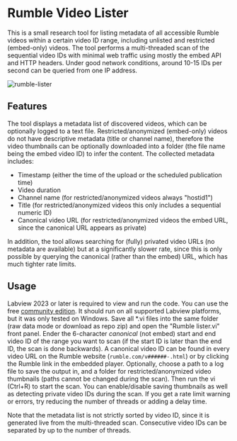 # Rumble Video Lister

This is a small research tool for listing metadata of all accessible Rumble videos within a certain video ID range, including unlisted and restricted (embed-only) videos. The tool performs a multi-threaded scan of the sequential video IDs with minimal web traffic using mostly the embed API and HTTP headers. Under good network conditions, around 10-15 IDs per second can be queried from one IP address.

![rumble-lister](https://github.com/user-attachments/assets/aa7633c3-fac6-4b21-ad2b-20db0144de5b)

## Features

The tool displays a metadata list of discovered videos, which can be optionally logged to a text file. Restricted/anonymized (embed-only) videos do not have descriptive metadata (title or channel name), therefore the video thumbnails can be optionally downloaded into a folder (the file name being the embed video ID) to infer the content. The collected metadata includes:
- Timestamp (either the time of the upload or the scheduled publication time)
- Video duration
- Channel name (for restricted/anonymized videos always "hostid1")
- Title (for restricted/anonymized videos this only includes a sequential numeric ID)
- Canonical video URL (for restricted/anonymized videos the embed URL, since the canonical URL appears as private)

In addition, the tool allows searching for (fully) privated video URLs (no metadata are available) but at a significantly slower rate, since this is only possible by querying the canonical (rather than the embed) URL, which has much tighter rate limits.

## Usage

Labview 2023 or later is required to view and run the code. You can use the free [community edition](https://www.ni.com/en/support/downloads/software-products/download.labview-community.html). It should run on all supported Labview platforms, but it was only tested on Windows. Save all *.vi files into the same folder (raw data mode or download as repo zip) and open the "Rumble lister.vi" front panel. Ender the 6-character *canonical* (not embed) start and end video ID of the range you want to scan (if the start ID is later than the end ID, the scan is done backwards). A canonical video ID can be found in every video URL on the Rumble website (`rumble.com/v######-.html`) or by clicking the Rumble link in the embedded player. Optionally, choose a path to a log file to save the output in, and a folder for restricted/anonymized video thumbnails (paths cannot be changed during the scan). Then run the vi (Ctrl+R) to start the scan. You can enable/disable saving thumbnails as well as detecting private video IDs during the scan. If you get a rate limit warning or errors, try reducing the number of threads or adding a delay time.

Note that the metadata list is not strictly sorted by video ID, since it is generated live from the multi-threaded scan. Consecutive video IDs can be separated by up to the number of threads.
